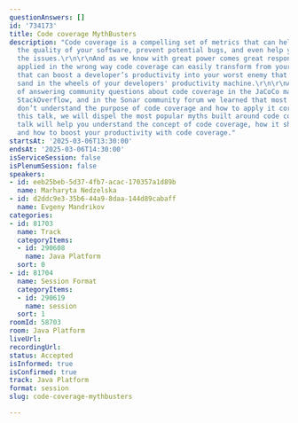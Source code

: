 ```yaml
---
questionAnswers: []
id: '734173'
title: Code coverage MythBusters
description: "Code coverage is a compelling set of metrics that can help you improve
  the quality of your software, prevent potential bugs, and even help you investigate
  the issues.\r\n\r\nAnd as we know with great power comes great responsibility. When
  applied in the wrong way code coverage can easily transform from your best friend
  that can boost a developer’s productivity into your worst enemy that throws the
  sand in the wheels of your developers' productivity machine.\r\n\r\nAfter many years
  of answering community questions about code coverage in the JaCoCo mailing list,
  StackOverflow, and in the Sonar community forum we learned that most software engineers
  don’t understand the purpose of code coverage and how to apply it correctly. \r\n\r\nIn
  this talk, we will dispel the most popular myths built around code coverage. This
  talk will help you understand the concept of code coverage, how it should be used,
  and how to boost your productivity with code coverage."
startsAt: '2025-03-06T13:30:00'
endsAt: '2025-03-06T14:30:00'
isServiceSession: false
isPlenumSession: false
speakers:
- id: eeb25beb-5d37-4fb7-acac-170357a1d89b
  name: Marharyta Nedzelska
- id: d2ddc9e3-35b6-44a9-8daa-144d89cabaff
  name: Evgeny Mandrikov
categories:
- id: 81703
  name: Track
  categoryItems:
  - id: 290608
    name: Java Platform
  sort: 0
- id: 81704
  name: Session Format
  categoryItems:
  - id: 290619
    name: session
  sort: 1
roomId: 58703
room: Java Platform
liveUrl:
recordingUrl:
status: Accepted
isInformed: true
isConfirmed: true
track: Java Platform
format: session
slug: code-coverage-mythbusters

---
```

